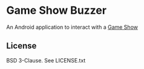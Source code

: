 # Game Show Buzzer

An Android application to interact with a [Game Show](https://github.com/AndrewWasHere/gameshow)

## License

BSD 3-Clause. See LICENSE.txt

